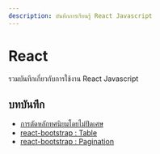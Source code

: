 ```yaml
---
description: บันทึกการเรียนรู้ React Javascript
---
```


# React

รวมบันทึกเกี่ยวกับการใช้งาน React Javascript

## บทบันทึก

- [การตัดหลักทศนิยมโดยไม่ปัดเศษ][setdecimal]
- [react-bootstrap : Table][table]
- [react-bootstrap : Pagination][pagination]


[pagination]: https://kms74.gitbook.io/learn-to-be/readme-1/pagination-with-react-bootstrap
[table]: https://kms74.gitbook.io/learn-to-be/readme-1/table-with-react-bootstrap
[setdecimal]: https://kms74.gitbook.io/learn-to-be/readme-1/set-decimal-places
